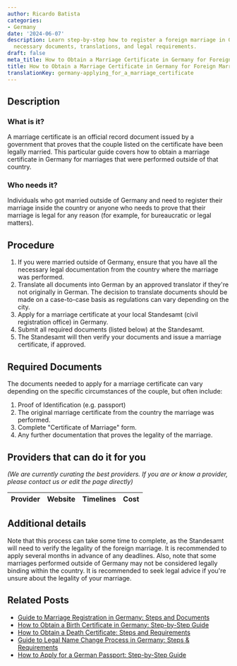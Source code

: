 ```yaml
---
author: Ricardo Batista
categories:
- Germany
date: '2024-06-07'
description: Learn step-by-step how to register a foreign marriage in Germany, including
  necessary documents, translations, and legal requirements.
draft: false
meta_title: How to Obtain a Marriage Certificate in Germany for Foreign Marriages
title: How to Obtain a Marriage Certificate in Germany for Foreign Marriages
translationKey: germany-applying_for_a_marriage_certificate
---
```


## Description
### What is it?
A marriage certificate is an official record document issued by a government that proves that the couple listed on the certificate have been legally married. This particular guide covers how to obtain a marriage certificate in Germany for marriages that were performed outside of that country.

### Who needs it?
Individuals who got married outside of Germany and need to register their marriage inside the country or anyone who needs to prove that their marriage is legal for any reason (for example, for bureaucratic or legal matters).

## Procedure
1. If you were married outside of Germany, ensure that you have all the necessary legal documentation from the country where the marriage was performed. 
2. Translate all documents into German by an approved translator if they're not originally in German. The decision to translate documents should be made on a case-to-case basis as regulations can vary depending on the city.
3. Apply for a marriage certificate at your local Standesamt (civil registration office) in Germany.
4. Submit all required documents (listed below) at the Standesamt. 
5. The Standesamt will then verify your documents and issue a marriage certificate, if approved.

## Required Documents
The documents needed to apply for a marriage certificate can vary depending on the specific circumstances of the couple, but often include:
1. Proof of Identification (e.g. passport)
2. The original marriage certificate from the country the marriage was performed. 
3. Complete "Certificate of Marriage" form.
4. Any further documentation that proves the legality of the marriage.

## Providers that can do it for you

_(We are currently curating the best providers. If you are or know a provider, please contact us or edit the page directly)_

| Provider        |     Website     |     Timelines    |       Cost      |
| --------------- | --------------- |  :-------------: | :-------------: |

## Additional details
Note that this process can take some time to complete, as the Standesamt will need to verify the legality of the foreign marriage. It is recommended to apply several months in advance of any deadlines. Also, note that some marriages performed outside of Germany may not be considered legally binding within the country. It is recommended to seek legal advice if you're unsure about the legality of your marriage.


## Related Posts

- [Guide to Marriage Registration in Germany: Steps and Documents](https://tramitit.com/guides/germany/marriage_registration/)
- [How to Obtain a Birth Certificate in Germany: Step-by-Step Guide](https://tramitit.com/guides/germany/applying_for_a_birth_certificate/)
- [How to Obtain a Death Certificate: Steps and Requirements](https://tramitit.com/guides/germany/applying_for_a_death_certificate/)
- [Guide to Legal Name Change Process in Germany: Steps & Requirements](https://tramitit.com/guides/germany/declaration_of_name_change/)
- [How to Apply for a German Passport: Step-by-Step Guide](https://tramitit.com/guides/germany/application_for_a_passport/)